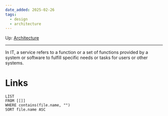 ```yaml
---
date_added: 2025-02-26
tags:
  - design
  - architecture
---
```

Up: [Architecture](Architecture.md)
___
 In IT, a service refers to a function or a set of functions provided by a system or software to fulfill specific needs or tasks for users or other systems.
# Links
```dataview
LIST
FROM [[]]
WHERE contains(file.name, "")
SORT file.name ASC
```
